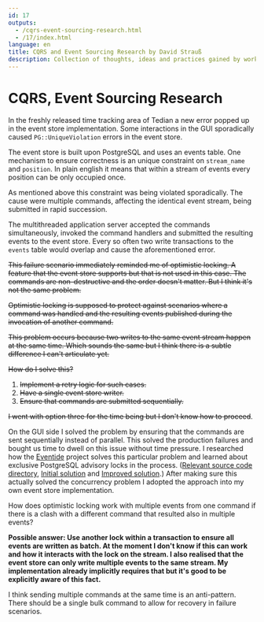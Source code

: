 ```yaml
---
id: 17
outputs:
  - /cqrs-event-sourcing-research.html
  - /17/index.html
language: en
title: CQRS and Event Sourcing Research by David Strauß
description: Collection of thoughts, ideas and practices gained by working with event based systems.
---
```


<h1>CQRS, Event Sourcing Research</h1>

<p>
  In the freshly released time tracking area of Tedian a new error popped up in the event store implementation. Some interactions in the GUI sporadically caused <code>PG::UniqueViolation</code> errors in the event store.
</p>

<p>
  The event store is built upon PostgreSQL and uses an events table. One mechanism to ensure correctness is an unique constraint on <code>stream_name</code> and <code>position</code>. In plain english it means that within a stream of events every position can be only occupied once.
</p>

<p>
  As mentioned above this constraint was being violated sporadically. The cause were multiple commands, affecting the identical event stream, being submitted in rapid succession.
</p>

<p>
  The multithreaded application server accepted the commands simultaneously, invoked the command handlers and submitted the resulting events to the event store. Every so often two write transactions to the <code>events</code> table would overlap and cause the aforementioned error.
</p>

<p>
  <s>This failure scenario immediately reminded me of optimistic locking. A feature that the event store supports but that is not used in this case. The commands are non-destructive and the order doesn't matter. But I think it's not the same problem.</s>
</p>

<p>
  <s>Optimistic locking is supposed to protect against scenarios where a command was handled and the resulting events published during the invocation of another command.</s>
</p>

<p>
  <s>This problem occurs because two writes to the same event stream happen at the same time. Which sounds the same but I think there is a subtle difference I can't articulate yet.</s>
</p>

<p>
  <s>How do I solve this?</s>
</p>

<ol>
  <li><s>Implement a retry logic for such cases.</s></li>
  <li><s>Have a single event store writer.</s></li>
  <li><s>Ensure that commands are submitted sequentially.</s></li>
</ol>

<p>
  <s>I went with option three for the time being but I don't know how to proceed</s>.
</p>

<p>
  On the GUI side I solved the problem by ensuring that the commands are sent sequentially instead of parallel. This solved the production failures and bought us time to dwell on this issue without time pressure. I researched how the <a href="https://eventide-project.org/">Eventide</a> project solves this particular problem and learned about exclusive PostgreSQL advisory locks in the process. (<a href="https://github.com/eventide-project/message-store-postgres-database/tree/master/database/functions">Relevant source code directory</a>, <a href="https://github.com/eventide-project/message-store-postgres/commit/5e81fff4111155798a22f206528c20a4bfc4b6c3">Initial solution</a> and <a href="https://github.com/eventide-project/message-store-postgres/commit/68867eae6abceacb41f81397688463bcd3ced1fe">Improved solution</a>.) After making sure this actually solved the concurrency problem I adopted the approach into my own event store implementation.
</p>

<p>
  How does optimistic locking work with multiple events from one command if there is a clash with a different command that resulted also in multiple events?
</p>

<p>
  <strong>Possible answer: Use another lock within a transaction to ensure all events are written as batch. At the moment I don't know if this can work and how it interacts with the lock on the stream. I also realised that the event store can only write multiple events to the same stream. My implementation already implicitly requires that but it's good to be explicitly aware of this fact.</strong>
</p>

<p>
  I think sending multiple commands at the same time is an anti-pattern. There should be a single bulk command to allow for recovery in failure scenarios.
</p>
